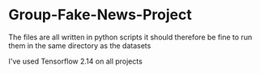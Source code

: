 # Group-Fake-News-Project


The files are all written in python scripts it should therefore be fine to run them in the same directory as the datasets

I've used Tensorflow 2.14 on all projects
